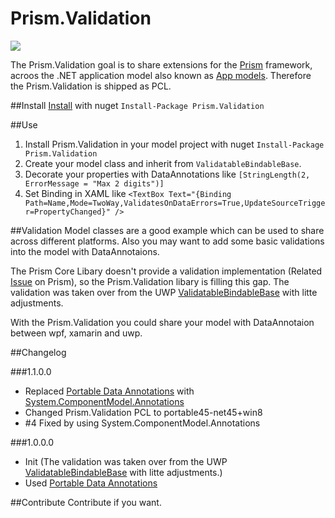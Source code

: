 # Prism.Validation

[<img src="https://ci.appveyor.com/api/projects/status/github/mfe-/Prism.Validation?branch=master&svg=true">](https://ci.appveyor.com/project/mfe-/prism-extensions)

The Prism.Validation goal is to share extensions for the [Prism](https://github.com/PrismLibrary) framework, acroos the .NET application model also known as [App models](https://en.wikipedia.org/wiki/.NET_Framework#App_models). Therefore the Prism.Validation is shipped as PCL.

##Install
[Install](https://www.nuget.org/packages/Prism.Validation/) with nuget ```Install-Package Prism.Validation```

##Use
1. Install Prism.Validation in your model project with nuget ```Install-Package Prism.Validation``` 
2. Create your model class and inherit from ```ValidatableBindableBase```.
3. Decorate your properties with DataAnnotations like ```[StringLength(2, ErrorMessage = "Max 2 digits")]```
4. Set Binding in XAML like ```<TextBox Text="{Binding Path=Name,Mode=TwoWay,ValidatesOnDataErrors=True,UpdateSourceTrigger=PropertyChanged}" />``` 

##Validation
Model classes are a good example which can be used to share across different platforms. Also you may want to add some basic validations into the model with DataAnnotaions.

The Prism Core Libary doesn't provide a validation implementation (Related [Issue](https://github.com/PrismLibrary/Prism/issues/625) on Prism), so the Prism.Validation libary is filling this gap. The validation was taken over from the UWP [ValidatableBindableBase](https://github.com/PrismLibrary/Prism/tree/de7b03b5e015edcac595602512877b264a1345d1/Source/Windows10/Prism.Windows/Validation) with litte adjustments.

With the Prism.Validation you could share your model with DataAnnotaion between wpf, xamarin and uwp. 

##Changelog

###1.1.0.0

- Replaced [Portable Data Annotations](https://www.nuget.org/packages/Portable.DataAnnotations/) with [System.ComponentModel.Annotations](https://www.nuget.org/packages/System.ComponentModel.Annotations/)
- Changed Prism.Validation PCL to portable45-net45+win8
- #4 Fixed by using System.ComponentModel.Annotations

###1.0.0.0
- Init (The validation was taken over from the UWP [ValidatableBindableBase](https://github.com/PrismLibrary/Prism/tree/de7b03b5e015edcac595602512877b264a1345d1/Source/Windows10/Prism.Windows/Validation) with litte adjustments.)
- Used [Portable Data Annotations](https://www.nuget.org/packages/Portable.DataAnnotations/)

##Contribute
Contribute if you want.
